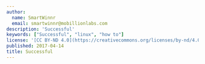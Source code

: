 ```yaml
---
author:
  name: SmartWinnr
  email: smartwinnr@mobillionlabs.com
description: 'Successful'
keywords: ["Successful", "linux", "how to"]
license: '[CC BY-ND 4.0](https://creativecommons.org/licenses/by-nd/4.0)'
published: 2017-04-14
title: Successful
---
```

